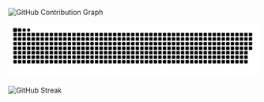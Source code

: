 
![GitHub Contribution Graph](https://github-readme-activity-graph.vercel.app/graph?username=Dpjrczz03&theme=react)

<picture>
  <source media="(prefers-color-scheme: dark)" srcset="https://raw.githubusercontent.com/Dpjrczz03/Dpjrczz03/output/github-contribution-grid-snake-dark.svg">
<!--   <source media="(prefers-color-scheme: light)" srcset="https://raw.githubusercontent.com/Dpjrczz03/Dpjrczz03/output/github-contribution-grid-snake.svg"> -->
  <img alt="github contribution grid snake animation" src="https://raw.githubusercontent.com/Dpjrczz03/Dpjrczz03/output/github-contribution-grid-snake.svg">
</picture>

![GitHub Streak](https://github-readme-streak-stats.herokuapp.com/?user=Dpjrczz03&theme=dark)





<!--
**Dpjrczz03/Dpjrczz03** is a ✨ _special_ ✨ repository because its `README.md` (this file) appears on your GitHub profile.

Here are some ideas to get you started:

- 🔭 I’m currently working on ...
- 🌱 I’m currently learning ...
- 👯 I’m looking to collaborate on ...
- 🤔 I’m looking for help with ...
- 💬 Ask me about ...
- 📫 How to reach me: ...
- 😄 Pronouns: ...
- ⚡ Fun fact: ...
-->
